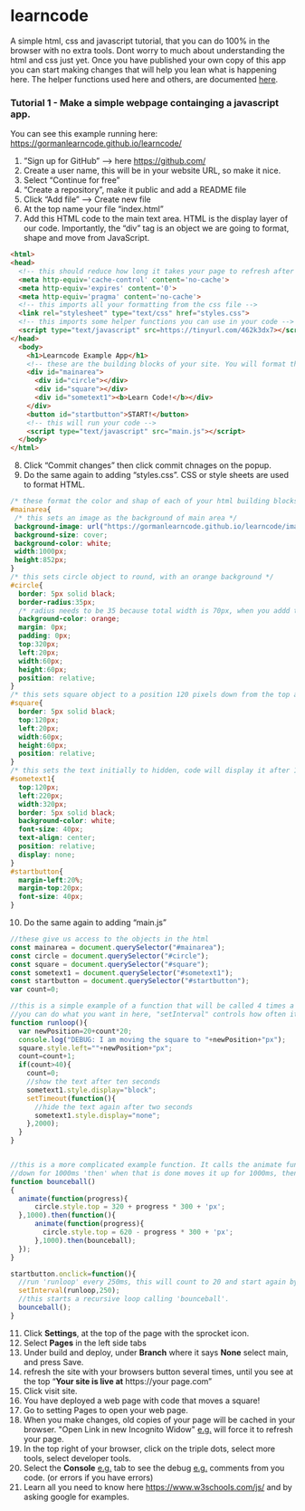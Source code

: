 # learncode
A simple html, css and javascript tutorial, that you can do 100% in the browser with no extra tools. Dont worry to much about understanding the html and css just yet. Once you have published your own copy of this app you can start making changes that will help you lean what is happening here. The helper functions used here and others, are documented [here](https://gormanlearncode.github.io/learncode/docs/index.html).

### Tutorial 1 - Make a simple webpage containging a javascript app.

You can see this example running here: https://gormanlearncode.github.io/learncode/

1) ”Sign up for GitHub” —> here https://github.com/
2) Create a user name, this will be in your website URL, so make it nice.
3) Select “Continue for free”
4) “Create a repository”, make it public and add a README file
5) Click “Add file” —> Create new file
6) At the top name your file “index.html”
7) Add this HTML code to the main text area. HTML is the display layer of our code. Importantly, the “div” tag is an object we are going to format, shape and move from JavaScript.
 
```html
<html>
<head>
  <!-- this should reduce how long it takes your page to refresh after a change -->
  <meta http-equiv='cache-control' content='no-cache'> 
  <meta http-equiv='expires' content='0'> 
  <meta http-equiv='pragma' content='no-cache'>
  <!-- this imports all your formatting from the css file -->
  <link rel="stylesheet" type="text/css" href="styles.css">
  <!-- this imports some helper functions you can use in your code -->
  <script type="text/javascript" src=https://tinyurl.com/462k3dx7></script>
</head>
  <body>
    <h1>Learncode Example App</h1>
    <!-- these are the building blocks of your site. You will format them in css and move them in javascript -->
    <div id="mainarea">
      <div id="circle"></div>
      <div id="square"></div>
      <div id="sometext1"><b>Learn Code!</b></div>
    </div>
    <button id="startbutton">START!</button>
    <!-- this will run your code -->
    <script type="text/javascript" src="main.js"></script>
  </body>
</html>

```
8) Click “Commit changes” then click commit chnages on the popup.
9) Do the same again to adding “styles.css”. CSS or style sheets are used to format HTML.
```css
/* these format the color and shap of each of your html building blocks */
#mainarea{
 /* this sets an image as the background of main area */
 background-image: url("https://gormanlearncode.github.io/learncode/images/24716919.jpg");
 background-size: cover;
 background-color: white;
 width:1000px;
 height:852px;
}
/* this sets circle object to round, with an orange background */
#circle{
  border: 5px solid black;
  border-radius:35px;
  /* radius needs to be 35 because total width is 70px, when you addd the 5px boarder */
  background-color: orange;
  margin: 0px;
  padding: 0px;
  top:320px;
  left:20px;
  width:60px;
  height:60px;
  position: relative;
}
/* this sets square object to a position 120 pixels down from the top and 20 pixels in from the left */
#square{
  border: 5px solid black;
  top:120px;
  left:20px;
  width:60px;
  height:60px;
  position: relative;
}
/* this sets the text initially to hidden, code will display it after 10 seconds */
#sometext1{
  top:120px;
  left:220px;
  width:320px;
  border: 5px solid black;
  background-color: white;
  font-size: 40px;
  text-align: center;
  position: relative;
  display: none;
}
#startbutton{
  margin-left:20%;
  margin-top:20px;
  font-size: 40px;
}
```
10) Do the same again to adding “main.js”
```javascript
//these give us access to the objects in the html
const mainarea = document.querySelector("#mainarea");
const circle = document.querySelector("#circle");
const square = document.querySelector("#square");
const sometext1 = document.querySelector("#sometext1");
const startbutton = document.querySelector("#startbutton");
var count=0;

//this is a simple example of a function that will be called 4 times a second
//you can do what you want in here, "setInterval" controls how often it is called.
function runloop(){
  var newPosition=20+count*20;
  console.log("DEBUG: I am moving the square to "+newPosition+"px");
  square.style.left=""+newPosition+"px";
  count=count+1;
  if(count>40){
    count=0;
    //show the text after ten seconds
    sometext1.style.display="block";
    setTimeout(function(){
      //hide the text again after two seconds
      sometext1.style.display="none";
    },2000);
  }
}


//this is a more complicated example function. It calls the animate function, passing a function that moves the circle 
//down for 1000ms 'then' when that is done moves it up for 1000ms, then calls the function again and again and again.
function bounceball()
{
  animate(function(progress){
      circle.style.top = 320 + progress * 300 + 'px';
  },1000).then(function(){
      animate(function(progress){
        circle.style.top = 620 - progress * 300 + 'px';
      },1000).then(bounceball);
  });
}

startbutton.onclick=function(){
  //run 'runloop' every 250ms, this will count to 20 and start again by setting count equal to zero.
  setInterval(runloop,250);
  //this starts a recursive loop calling 'bounceball'.
  bounceball();
}

```
11) Click **Settings**, at the top of the page with the sprocket icon.
12) Select **Pages** in the left side tabs
13) Under build and deploy, under **Branch** where it says **None** select main, and press Save.
14) refresh the site with your browsers button several times, until you see at the top “**Your site is live at** https://your page.com”
15) Click visit site.
16) You have deployed a web page with code that moves a square!
17) Go to setting Pages to open your web page.
18) When you make changes, old copies of your page will be cached in your browser. "Open Link in new Incognito Widow" [e.g.](https://gormanlearncode.github.io/learncode/images/open%20incognito.png) will force it to refresh your page.
19) In the top right of your browser, click on the triple dots, select more tools, select developer tools.
20) Select the **Console** [e.g.](https://gormanlearncode.github.io/learncode/images/example%20console.png) tab to see the debug [e.g.](https://gormanlearncode.github.io/learncode/images/debug%20menu.png) comments from you code. (or errors if you have errors)
21) Learn all you need to know here https://www.w3schools.com/js/ and by asking google for examples.
